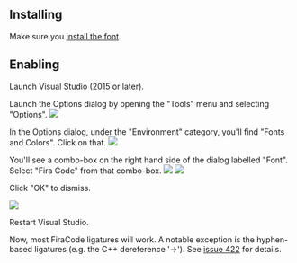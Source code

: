 ## Installing

Make sure you [install the font](https://github.com/tonsky/FiraCode/wiki/Installing).

## Enabling

Launch Visual Studio (2015 or later).

Launch the Options dialog by opening the "Tools" menu and selecting "Options".
![](https://i.imgur.com/tG0rE0K.png)


In the Options dialog, under the "Environment" category, you'll find "Fonts and Colors". Click on that. 
![](https://i.imgur.com/tt7riLI.png)

You'll see a combo-box on the right hand side of the dialog labelled "Font". Select "Fira Code" from that combo-box. 
![](https://i.imgur.com/SfOD2hw.png)
![](https://i.imgur.com/tG0rE0K.png)

Click "OK" to dismiss.

![](https://i.imgur.com/tt7riLI.png)

Restart Visual Studio.

Now, most FiraCode ligatures will work. A notable exception is the hyphen-based ligatures (e.g. the C++ dereference '->'). See [issue 422](https://github.com/tonsky/FiraCode/issues/422) for details.
